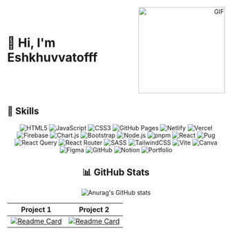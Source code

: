 <div align="center">
  <div style="display: flex; justify-content: space-between; align-items: center; max-width: 800px; margin: auto;">
    <div style="text-align: left;">
      <h1 style="margin: 0;">👋 Hi, I'm Eshkhuvvatofff</h1>
    </div>
    <div style="text-align: right;">
      <img 
        src="https://user-images.githubusercontent.com/74038190/213866269-5d00981c-7c98-46d7-8a8e-16f462f15227.gif"
        alt="GIF"
        width="200"
      />
    </div>
  </div>
</div>

## 🚀 Skills
<div align="center">

![HTML5](https://img.shields.io/badge/HTML5-E34F26?style=for-the-badge&logo=html5&logoColor=white)
![JavaScript](https://img.shields.io/badge/JavaScript-F7DF1E?style=for-the-badge&logo=javascript&logoColor=black)
![CSS3](https://img.shields.io/badge/CSS3-1572B6?style=for-the-badge&logo=css3&logoColor=white)
![GitHub Pages](https://img.shields.io/badge/GitHub%20Pages-121013?style=for-the-badge&logo=github&logoColor=white)
![Netlify](https://img.shields.io/badge/Netlify-00C7B7?style=for-the-badge&logo=netlify&logoColor=white)
![Vercel](https://img.shields.io/badge/Vercel-000000?style=for-the-badge&logo=vercel&logoColor=white)
![Firebase](https://img.shields.io/badge/Firebase-FFCA28?style=for-the-badge&logo=firebase&logoColor=black)
![Chart.js](https://img.shields.io/badge/Chart.js-FF6384?style=for-the-badge&logo=chartdotjs&logoColor=white)
![Bootstrap](https://img.shields.io/badge/Bootstrap-7952B3?style=for-the-badge&logo=bootstrap&logoColor=white)
![Node.js](https://img.shields.io/badge/Node.js-339933?style=for-the-badge&logo=nodedotjs&logoColor=white)
![pnpm](https://img.shields.io/badge/pnpm-F69220?style=for-the-badge&logo=pnpm&logoColor=white)
![React](https://img.shields.io/badge/React-61DAFB?style=for-the-badge&logo=react&logoColor=black)
![Pug](https://img.shields.io/badge/Pug-A86454?style=for-the-badge&logo=pug&logoColor=white)
![React Query](https://img.shields.io/badge/React%20Query-FF4154?style=for-the-badge&logo=reactquery&logoColor=white)
![React Router](https://img.shields.io/badge/React%20Router-CA4245?style=for-the-badge&logo=reactrouter&logoColor=white)
![SASS](https://img.shields.io/badge/SASS-CC6699?style=for-the-badge&logo=sass&logoColor=white)
![TailwindCSS](https://img.shields.io/badge/TailwindCSS-38B2AC?style=for-the-badge&logo=tailwindcss&logoColor=white)
![Vite](https://img.shields.io/badge/Vite-646CFF?style=for-the-badge&logo=vite&logoColor=white)
![Canva](https://img.shields.io/badge/Canva-00C4CC?style=for-the-badge&logo=canva&logoColor=white)
![Figma](https://img.shields.io/badge/Figma-F24E1E?style=for-the-badge&logo=figma&logoColor=white)
![GitHub](https://img.shields.io/badge/GitHub-181717?style=for-the-badge&logo=github&logoColor=white)
![Notion](https://img.shields.io/badge/Notion-000000?style=for-the-badge&logo=notion&logoColor=white)
![Portfolio](https://img.shields.io/badge/Portfolio-FF5722?style=for-the-badge&logo=About.me&logoColor=white)

## 📊 GitHub Stats

![Anurag's GitHub stats](https://github-readme-stats.vercel.app/api?username=Eshkhuvvatofff-dev&show_icons=true&theme=radical)

| Project 1 | Project 2 |
| :--------:| :--------:|
| [![Readme Card](https://github-readme-stats.vercel.app/api/pin/?username=Eshkhuvvatofff-dev&repo=GEADEZIST&theme=radical)](https://github.com/Eshkhuvvatofff-dev/GEADEZIST) | [![Readme Card](https://github-readme-stats.vercel.app/api/pin/?username=Eshkhuvvatofff-dev&repo=GameVault&theme=radical)](https://github.com/Eshkhuvvatofff-dev/GameVault) |
</div>
